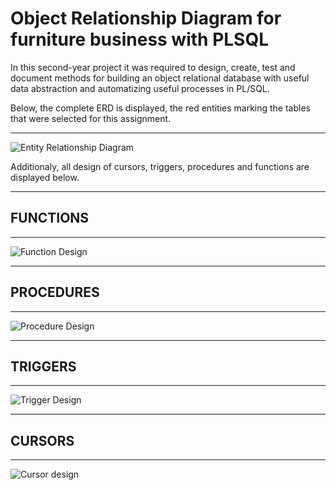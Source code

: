 # Object Relationship Diagram for furniture business with PLSQL

In this second-year project it was required to design, create, test and document methods for building an object relational database with useful data abstraction and automatizing useful processes in PL/SQL.

Below, the complete ERD is displayed, the red entities marking the tables that were selected for this assignment.


***


![Entity Relationship Diagram](https://github.com/antoniosTriant/Object-Relationship-Diagram-for-furniture-business-with-PLSQL/blob/master/ERD.png)


Additionaly, all design of cursors, triggers, procedures and functions are displayed below.

***
## FUNCTIONS
***
![Function Design](https://github.com/antoniosTriant/Object-Relationship-Diagram-for-furniture-business-with-PLSQL/blob/master/functions.png)

***

## PROCEDURES
***
![Procedure Design](https://github.com/antoniosTriant/Object-Relationship-Diagram-for-furniture-business-with-PLSQL/blob/master/procedures.png)

***

## TRIGGERS
***
![Trigger Design](https://github.com/antoniosTriant/Object-Relationship-Diagram-for-furniture-business-with-PLSQL/blob/master/triggers.png)

***

## CURSORS
***
![Cursor design](https://github.com/antoniosTriant/Object-Relationship-Diagram-for-furniture-business-with-PLSQL/blob/master/cursors.png)
